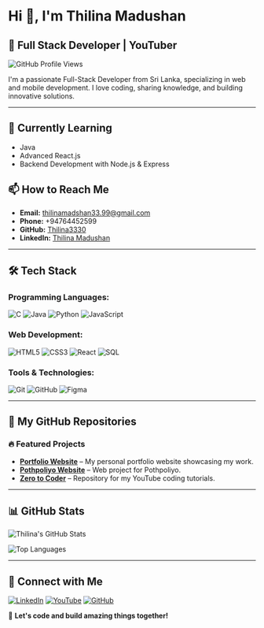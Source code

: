 # Hi 👋, I'm Thilina Madushan
## 🚀 Full Stack Developer | YouTuber

![GitHub Profile Views](https://komarev.com/ghpvc/?username=Thilina3330&label=Profile%20views&color=0e75b6&style=flat)

I'm a passionate Full-Stack Developer from Sri Lanka, specializing in web and mobile development. I love coding, sharing knowledge, and building innovative solutions.

---

## 🌱 Currently Learning
- Java
- Advanced React.js
- Backend Development with Node.js & Express

## 📫 How to Reach Me
- **Email:** thilinamadshan33.99@gmail.com
- **Phone:** +94764452599
- **GitHub:** [Thilina3330](https://github.com/Thilina3330)
- **LinkedIn:** [Thilina Madushan](https://www.linkedin.com/in/thilina-madhushan-a61916309)

---

## 🛠️ Tech Stack

### Programming Languages:
![C](https://img.shields.io/badge/-C-00599C?style=flat-square&logo=c&logoColor=white)
![Java](https://img.shields.io/badge/-Java-007396?style=flat-square&logo=java&logoColor=white)
![Python](https://img.shields.io/badge/-Python-3776AB?style=flat-square&logo=python&logoColor=white)
![JavaScript](https://img.shields.io/badge/-JavaScript-F7DF1E?style=flat-square&logo=javascript&logoColor=black)

### Web Development:
![HTML5](https://img.shields.io/badge/-HTML5-E34F26?style=flat-square&logo=html5&logoColor=white)
![CSS3](https://img.shields.io/badge/-CSS3-1572B6?style=flat-square&logo=css3&logoColor=white)
![React](https://img.shields.io/badge/-React-61DAFB?style=flat-square&logo=react&logoColor=black)
![SQL](https://img.shields.io/badge/-SQL-4479A1?style=flat-square&logo=sql&logoColor=white)

### Tools & Technologies:
![Git](https://img.shields.io/badge/-Git-F05032?style=flat-square&logo=git&logoColor=white)
![GitHub](https://img.shields.io/badge/-GitHub-181717?style=flat-square&logo=github&logoColor=white)
![Figma](https://img.shields.io/badge/-Figma-F24E1E?style=flat-square&logo=figma&logoColor=white)

---

## 📂 My GitHub Repositories

### 🔥 Featured Projects
- **[Portfolio Website](https://github.com/Thilina3330/portfolio)** – My personal portfolio website showcasing my work.
- **[Pothpoliyo Website](https://github.com/Thilina3330/pothpoliyo-website)** – Web project for Pothpoliyo.
- **[Zero to Coder](https://github.com/Thilina3330/zero-to-coder)** – Repository for my YouTube coding tutorials.

---

## 📊 GitHub Stats
![Thilina's GitHub Stats](https://github-readme-stats.vercel.app/api?username=Thilina3330&show_icons=true&theme=radical)

![Top Languages](https://github-readme-stats.vercel.app/api/top-langs/?username=Thilina3330&layout=compact&theme=radical)

---

## 🤝 Connect with Me
[![LinkedIn](https://img.shields.io/badge/-LinkedIn-0A66C2?style=flat-square&logo=Linkedin&logoColor=white)](https://www.linkedin.com/in/thilina-madhushan-a61916309)
[![YouTube](https://img.shields.io/badge/-YouTube-FF0000?style=flat-square&logo=youtube&logoColor=white)](https://www.youtube.com/channel/UCJVGuRWmJnBmnv1NonG8oyw)
[![GitHub](https://img.shields.io/badge/-GitHub-181717?style=flat-square&logo=github&logoColor=white)](https://github.com/Thilina3330)

🚀 **Let's code and build amazing things together!**

<!--
**Thilina3330/Thilina3330** is a ✨ _special_ ✨ repository because its `README.md` (this file) appears on your GitHub profile.

Here are some ideas to get you started:

- 🔭 I’m currently working on ...
- 🌱 I’m currently learning ...
- 👯 I’m looking to collaborate on ...
- 🤔 I’m looking for help with ...
- 💬 Ask me about ...
- 📫 How to reach me: ...
- 😄 Pronouns: ...
- ⚡ Fun fact: ...
-->
